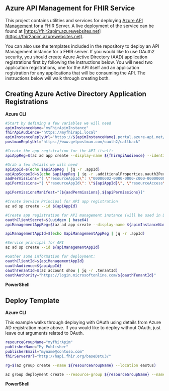 Azure API Management for FHIR Service
-------------------------------------

This project contains utilities and services for deploying [Azure API Management](https://azure.microsoft.com/en-us/services/api-management/) for a FHIR Server. A live deployment of the service can be found at [https://fhir2apim.azurewebsites.net](https://fhir2apim.azurewebsites.net). 

You can also use the templates included in the repository to deploy an API Management instance for a FHIR server. If you would like to use OAuth2 security, you should create Azure Active Directory (AAD) application registrations first by following the instructions below. You will need two application registrations, one for the API itself and an application registration for any applications that will be consuming the API. The instructions below will walk through creating both.


Creating Azure Active Directory Application Registrations
---------------------------------------------------------

**Azure CLI**

```bash
#Start by defining a few variables we will need
apimInstanceName="myFhirApimInstance"
fhirApiAudience="https://myfhirapi.local"
apimInstanceReplyUrl="https://${apimInstanceName}.portal.azure-api.net/docs/services/oauthServer/console/oauth2/authorizationcode/callback"
postmanReplyUrl="https://www.getpostman.com/oauth2/callback"

#Create the app registration for the API itself:
apiAppReg=$(az ad app create --display-name ${fhirApiAudience} --identifier-uris ${fhirApiAudience})

#Grab a few details we will need
apiAppId=$(echo $apiAppReg | jq -r .appId)
apiAppScopeId=$(echo $apiAppReg | jq -r .additionalProperties.oauth2Permissions[0].id)
aadPermissions="{ \"resourceAppId\": \"00000002-0000-0000-c000-000000000000\", \"resourceAccess\": [{ \"id\": \"311a71cc-e848-46a1-bdf8-97ff7156d8e6\", \"type\": \"Scope\"}]}"
apiPermissions="{ \"resourceAppId\": \"${apiAppId}\", \"resourceAccess\": [{ \"id\": \"${apiAppScopeId}\", \"type\": \"Scope\"}]}"

apiPermissionsManifest="[${aadPermissions},${apiPermissions}]"

#Create Service Principal for API app registration
az ad sp create --id ${apiAppId}

#Create app registration for API management instance (will be used in Developer Portal)
oauthClientSecret=$(uuidgen | base64)
apiManagementAppReg=$(az ad app create --display-name ${apimInstanceName} --password ${oauthClientSecret} --identifier-uris "https://${apimInstanceName}" --required-resource-access "${apiPermissionsManifest}" --reply-urls ${apimInstanceReplyUrl} ${postmanReplyUrl})

apiManagementAppId=$(echo $apiManagementAppReg | jq -r .appId)

#Service principal for API 
az ad sp create --id ${apiManagementAppId}

#Gather some information for deployment:
oauthClientId=${apiManagementAppId}
oauthAudience=${apiAppId}
oauthTenantId=$(az account show | jq -r .tenantId)
oauthAuthority="https://login.microsoftonline.com/${oauthTenantId}"
```

**PowerShell**


Deploy Template
---------------

**Azure CLI**

This example walks through deploying with OAuth using details from Azure AD registration made above. If you would like to deploy without OAuth, just leave out arguments related to OAuth.

```bash
resourceGroupName="myfhirApim"
publisherName="My Publisher"
publisherEmail="myname@contoso.com"
fhirServerUrl="http://hapi.fhir.org/baseDstu3/"

rg=$(az group create --name ${resourceGroupName} --location eastus)

az group deployment create --resource-group ${resourceGroupName} --name myfhirapidep --template-uri https://fhir2apim.azurewebsites.net/azuredeploy.json --parameters apimServiceName="${apimInstanceName}" fhirServerUrl="${fhirServerUrl}" publisherEmail="${publisherEmail}" publisherName="${publisherName}" oauthAuthority="${oauthAuthority}" oauthClientId="${oauthClientId}" oauthClientSecret="${oauthClientSecret}" oauthAudience="${oauthAudience}" oauthAADTenantId="${oauthTenantId}"
```


**PowerShell**

